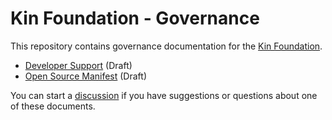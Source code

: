 # Kin Foundation - Governance

This repository contains governance documentation for the [Kin Foundation](https://kin.org).

- [Developer Support](DEVELOPER-SUPPORT.md) (Draft)
- [Open Source Manifest](OPEN-SOURCE-MANIFEST.md) (Draft)

You can start a [discussion](https://github.com/kinecosystem/governance/discussions/new) if you have suggestions or questions about one of these documents.
